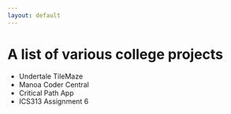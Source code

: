 ```yaml
---
layout: default
---
```


# A list of various college projects

- Undertale TileMaze
- Manoa Coder Central
- Critical Path App
- ICS313 Assignment 6


